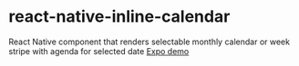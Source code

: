 # react-native-inline-calendar
React Native component that renders selectable monthly calendar or week stripe with agenda for selected date
[Expo demo](https://snack.expo.io/@ger_exciter/react-native-inline-calendar)